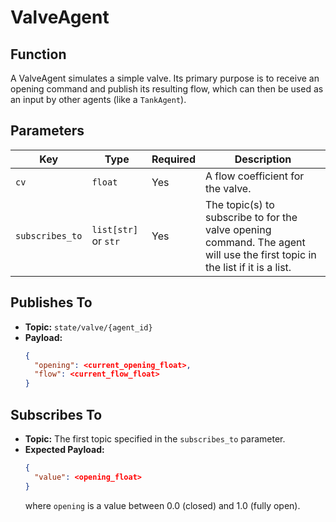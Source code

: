 # ValveAgent

## Function

A ValveAgent simulates a simple valve. Its primary purpose is to receive an opening command and publish its resulting flow, which can then be used as an input by other agents (like a `TankAgent`).

## Parameters

| Key             | Type          | Required | Description                                                               |
|-----------------|---------------|----------|---------------------------------------------------------------------------|
| `cv`            | `float`       | Yes      | A flow coefficient for the valve.                                         |
| `subscribes_to` | `list[str]` or `str` | Yes      | The topic(s) to subscribe to for the valve opening command. The agent will use the first topic in the list if it is a list. |

## Publishes To

- **Topic:** `state/valve/{agent_id}`
- **Payload:**
  ```json
  {
    "opening": <current_opening_float>,
    "flow": <current_flow_float>
  }
  ```

## Subscribes To

- **Topic:** The first topic specified in the `subscribes_to` parameter.
- **Expected Payload:**
  ```json
  {
    "value": <opening_float>
  }
  ```
  where `opening` is a value between 0.0 (closed) and 1.0 (fully open).
